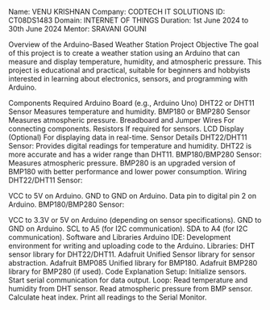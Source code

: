 Name: VENU KRISHNAN
Company: CODTECH IT SOLUTIONS
ID: CT08DS1483
Domain: INTERNET OF THINGS
Duration: 1st June 2024 to 30th June 2024
Mentor: SRAVANI GOUNI

Overview of the Arduino-Based Weather Station Project
Objective
The goal of this project is to create a weather station using an Arduino that can measure and display temperature, humidity, and atmospheric pressure. This project is educational and practical, suitable for beginners and hobbyists interested in learning about electronics, sensors, and programming with Arduino.

Components Required
Arduino Board (e.g., Arduino Uno)
DHT22 or DHT11 Sensor
Measures temperature and humidity.
BMP180 or BMP280 Sensor
Measures atmospheric pressure.
Breadboard and Jumper Wires
For connecting components.
Resistors
If required for sensors.
LCD Display (Optional)
For displaying data in real-time.
Sensor Details
DHT22/DHT11 Sensor:
Provides digital readings for temperature and humidity.
DHT22 is more accurate and has a wider range than DHT11.
BMP180/BMP280 Sensor:
Measures atmospheric pressure.
BMP280 is an upgraded version of BMP180 with better performance and lower power consumption.
Wiring
DHT22/DHT11 Sensor:

VCC to 5V on Arduino.
GND to GND on Arduino.
Data pin to digital pin 2 on Arduino.
BMP180/BMP280 Sensor:

VCC to 3.3V or 5V on Arduino (depending on sensor specifications).
GND to GND on Arduino.
SCL to A5 (for I2C communication).
SDA to A4 (for I2C communication).
Software and Libraries
Arduino IDE:
Development environment for writing and uploading code to the Arduino.
Libraries:
DHT sensor library for DHT22/DHT11.
Adafruit Unified Sensor library for sensor abstraction.
Adafruit BMP085 Unified library for BMP180.
Adafruit BMP280 library for BMP280 (if used).
Code Explanation
Setup:
Initialize sensors.
Start serial communication for data output.
Loop:
Read temperature and humidity from DHT sensor.
Read atmospheric pressure from BMP sensor.
Calculate heat index.
Print all readings to the Serial Monitor.
